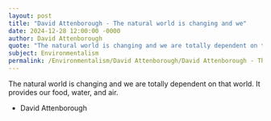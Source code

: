 ```yaml
---
layout: post
title: "David Attenborough - The natural world is changing and we"
date: 2024-12-28 12:00:00 -0000
author: David Attenborough
quote: "The natural world is changing and we are totally dependent on that world. It provides our food, water, and air."
subject: Environmentalism
permalink: /Environmentalism/David Attenborough/David Attenborough - The natural world is changing and we
---
```


The natural world is changing and we are totally dependent on that world. It provides our food, water, and air.

- David Attenborough
